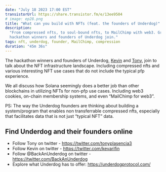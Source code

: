 ```yaml
---
date: "July 18 2023 17:00 EST"
transistorUrl: https://share.transistor.fm/e/13ee9504
# image: ep28.png
title: "What can you build with NFTs (feat. the founders of Underdog)"
description:
  "From compressed nfts, to soul-bound nfts, to MailChimp with web3. Grizzlython
  hackathon winners and founders of Underdog join."
tags: nft, underdog, founder, MailChimp, compression
duration: "45m 36s"
---
```


The hackathon winners and founders of Underdog,
[Kevin](https://twitter.com/kevarifin) and
[Tony](https://twitter.com/tonyplasencia3), join to talk about the NFT
infrastructure landscape. Including compressed nfts and various interesting NFT
use cases that do not include the typical pfp experience.

We all discuss how Solana seemingly does a better job than other blockchains in
utilizing NFTs for non-pfp use cases. Including web3 cookies, on-chain
membership systems, and even “MailChimp for web3”.

PS: The way the Underdog founders are thinking about building a system/program
that enables non transferrable compressed nfts, especially that facilitates data
that is not just “typical NFT” data.

## Find Underdog and their founders online

- Follow Tony on twitter - https://twitter.com/tonyplasencia3
- Follow Kevin on twitter - https://twitter.com/kevarifin
- Follow @BackAnUnderdog on twitter - https://twitter.com/BackAnUnderdog
- Explore what Underdog has to offer: https://underdogprotocol.com/
